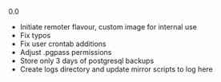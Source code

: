 0.0

* Initiate remoter flavour, custom image for internal use
* Fix typos
* Fix user crontab additions
* Adjust .pgpass permissions
* Store only 3 days of postgresql backups
* Create logs directory and update mirror scripts to log here